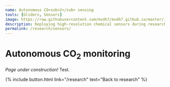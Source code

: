 ```yaml
---
name: Autonomous CO<sub>2</sub> sensing
tools: [Gliders, Sensors]
image: https://raw.githubusercontent.com/mvdh7/mvdh7.github.io/master/images/gliders/glider-on-deck.jpg
description: Deploying high-resolution chemical sensors during research cruises and on autonomous sampling platforms like seagliders.
permalink: /research/sensors/
---
```


# Autonomous CO<sub>2</sub> monitoring

*Page under construction!*  Test.

<p class="text-center">{% include button.html link="/research" text="Back to research" %}</p>
